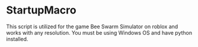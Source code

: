 # StartupMacro
This script is utilized for the game Bee Swarm Simulator on roblox and works with any resolution. You must be using Windows OS and have python installed.
